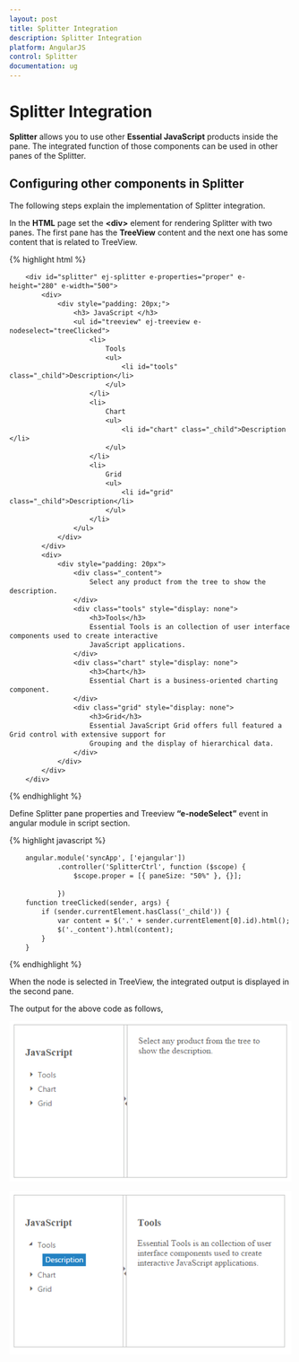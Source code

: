 ```yaml
---
layout: post
title: Splitter Integration
description: Splitter Integration
platform: AngularJS
control: Splitter
documentation: ug
---
```


# Splitter Integration

**Splitter** allows you to use other **Essential JavaScript** products inside the pane. The integrated function of those components can be used in other panes of the Splitter.

## Configuring other components in Splitter

The following steps explain the implementation of Splitter integration.

In the **HTML** page set the **&lt;div&gt;** element for rendering Splitter with two panes. The first pane has the **TreeView** content and the next one has some content that is related to TreeView.


{% highlight html %}

        <div id="splitter" ej-splitter e-properties="proper" e-height="280" e-width="500">
            <div>
                <div style="padding: 20px;">
                    <h3> JavaScript </h3>
                    <ul id="treeview" ej-treeview e-nodeselect="treeClicked">
                        <li>
                            Tools
                            <ul>
                                <li id="tools" class="_child">Description</li>
                            </ul>
                        </li>
                        <li>
                            Chart
                            <ul>
                                <li id="chart" class="_child">Description </li>
                            </ul>
                        </li>
                        <li>
                            Grid
                            <ul>
                                <li id="grid" class="_child">Description</li>
                            </ul>
                        </li>
                    </ul>
                </div>
            </div>
            <div>
                <div style="padding: 20px">
                    <div class="_content">
                        Select any product from the tree to show the description.
                    </div>
                    <div class="tools" style="display: none">
                        <h3>Tools</h3>
                        Essential Tools is an collection of user interface components used to create interactive
                        JavaScript applications.
                    </div>
                    <div class="chart" style="display: none">
                        <h3>Chart</h3>
                        Essential Chart is a business-oriented charting component.
                    </div>
                    <div class="grid" style="display: none">
                        <h3>Grid</h3>
                        Essential JavaScript Grid offers full featured a Grid control with extensive support for
                        Grouping and the display of hierarchical data.
                    </div>
                </div>
            </div>
        </div>

{% endhighlight %}

Define Splitter pane properties and Treeview **“e-nodeSelect”** event in angular module in script section.

{% highlight javascript %}

        angular.module('syncApp', ['ejangular'])
                .controller('SplitterCtrl', function ($scope) {
                    $scope.proper = [{ paneSize: "50%" }, {}];

                })
        function treeClicked(sender, args) {
            if (sender.currentElement.hasClass('_child')) {
                var content = $('.' + sender.currentElement[0].id).html();
                $('._content').html(content);
            }
        }

{% endhighlight %}

When the node is selected in TreeView, the integrated output is displayed in the second pane.

The output for the above code as follows,

![](Splitter-Integration_images\Splitter-Integration_img1.png) 

![](Splitter-Integration_images\Splitter-Integration_img2.png) 